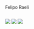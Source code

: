 Felipo Raeli

<div>
  <a href="https://github.com/gabrielfelipo">
<!--   <img height="180em" src="https://github-readme-stats.vercel.app/api?username=gabrielfelipo&show_icons=true&theme=tokyonight&include_all_commits=false&count_private=false"/>
  <img height="180em" src="https://github-readme-stats.vercel.app/api/top-langs/?username=gabrielfelipo&layout=compact&langs_count=7&theme=tokyonight"/> -->
</div>
  
 
  
  ##
  
  <div> 
  <a href="https://www.instagram.com/felipo.raeli/" target="_blank"><img src="https://img.shields.io/badge/-Instagram-%23E4405F?style=for-the-badge&logo=instagram&logoColor=white" target="_blank"></a>
  <a href = "mailto:gabriel.felipo2010@gmail.com"><img src="https://img.shields.io/badge/-Gmail-%23333?style=for-the-badge&logo=gmail&logoColor=white" target="_blank"></a>
  <a href="https://www.linkedin.com/in/gabriel-raeli-20329a1b1/" target="_blank"><img src="https://img.shields.io/badge/-LinkedIn-%230077B5?style=for-the-badge&logo=linkedin&logoColor=white" target="_blank"></a> 
 
 
</div>
